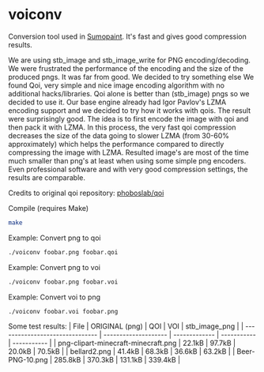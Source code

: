 # voiconv

Conversion tool used in [Sumopaint](https://paint.sumo.app/).
It's fast and gives good compression results.

We are using stb_image and stb_image_write for PNG encoding/decoding. We were frustrated the performance of the encoding and the size of the produced pngs. It was far from good. We decided to try something else
We found Qoi, very simple and nice image encoding algorithm with no additional hacks/libraries. Qoi alone is better than (stb_image) pngs so we decided to use it. 
Our base engine already had Igor Pavlov's LZMA encoding support and we decided to try how it works with qois. The result were surprisingly good. 
The idea is to first encode the image with qoi and then pack it with LZMA. In this process, the very fast qoi compression decreases the size of the data going to slower LZMA (from 30-60% approximately) which helps the performance compared to directly compressing the image with LZMA.
Resulted image's are most of the time much smaller than png's at least when using some simple png encoders. Even professional software and with very good compression settings, the results are comparable.


Credits to original qoi repository: [phoboslab/qoi](https://github.com/phoboslab/qoi)


Compile (requires Make)
```sh
make
```

Example: Convert png to qoi
```sh
./voiconv foobar.png foobar.qoi
```

Example: Convert png to voi
```sh
./voiconv foobar.png foobar.voi
```

Example: Convert voi to png
```sh
./voiconv foobar.voi foobar.png
```

Some test results:
| File 					| ORIGINAL (png) 	| QOI		| VOI		| stb_image_png |
| -------------------------------	| --------------------	| -------------	| -----------	| ----------- 	|
| png-clipart-minecraft-minecraft.png	| 22.1kB		| 97.7kB	| 20.0kB	| 70.5kB	|
| bellard2.png				| 41.4kB		| 68.3kB	| 36.6kB	| 63.2kB	|
| Beer-PNG-10.png			| 285.8kB		| 370.3kB	| 131.1kB	| 339.4kB	|
